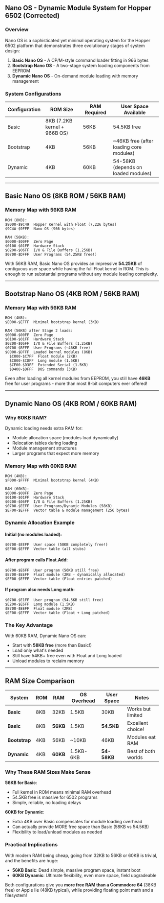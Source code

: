 ## Nano OS - Dynamic Module System for Hopper 6502 (Corrected)

### Overview

Nano OS is a sophisticated yet minimal operating system for the Hopper 6502 platform that demonstrates three evolutionary stages of system design:

1. **Basic Nano OS** - A CP/M-style command loader fitting in 966 bytes
2. **Bootstrap Nano OS** - A two-stage system loading components from EEPROM
3. **Dynamic Nano OS** - On-demand module loading with memory management

### System Configurations

| Configuration | ROM Size | RAM Required | User Space Available |
|--------------|----------|--------------|---------------------|
| Basic | 8KB (7.2KB kernel + 966B OS) | 56KB | 54.5KB free |
| Bootstrap | 4KB | 56KB | ~46KB free (after loading core modules) |
| Dynamic | 4KB | 60KB | 54-58KB (depends on loaded modules) |

---

## Basic Nano OS (8KB ROM / 56KB RAM)

### Memory Map with 56KB RAM
```
ROM (8KB):
$8000-$9C49  Hopper Kernel with Float (7,226 bytes)
$9C4A-$9FFF  Nano OS (966 bytes)

RAM (56KB):
$0000-$00FF  Zero Page
$0100-$01FF  Hardware Stack
$0200-$06FF  I/O & File Buffers (1.25KB)
$0700-$DFFF  User Programs (54.25KB free!)
```

With 56KB RAM, Basic Nano OS provides an impressive **54.25KB** of contiguous user space while having the full Float kernel in ROM. This is enough to run substantial programs without any module loading complexity.

---

## Bootstrap Nano OS (4KB ROM / 56KB RAM)

### Memory Map with 56KB RAM
```
ROM (4KB):
$E000-$EFFF  Minimal bootstrap kernel (3KB)

RAM (56KB) after Stage 2 loads:
$0000-$00FF  Zero Page
$0100-$01FF  Hardware Stack  
$0200-$06FF  I/O & File Buffers (1.25KB)
$0700-$BFFF  User Programs (~46KB free)
$C000-$DFFF  Loaded kernel modules (8KB)
  $C000-$C7FF  Float module (2KB)
  $C800-$CDFF  Long module (1.5KB)
  $CE00-$D3FF  Extended Serial (1.5KB)
  $D400-$DFFF  DOS commands (3KB)
```

Even after loading all kernel modules from EEPROM, you still have **46KB** free for user programs - more than most 8-bit computers ever offered!

---

## Dynamic Nano OS (4KB ROM / 60KB RAM)

### Why 60KB RAM?

Dynamic loading needs extra RAM for:
- Module allocation space (modules load dynamically)
- Relocation tables during loading
- Module management structures
- Larger programs that expect more memory

### Memory Map with 60KB RAM
```
ROM (4KB):
$F000-$FFFF  Minimal bootstrap kernel (4KB)

RAM (60KB):
$0000-$00FF  Zero Page
$0100-$01FF  Hardware Stack
$0200-$06FF  I/O & File Buffers (1.25KB)
$0700-$EEFF  User Programs/Dynamic Modules (58KB)
$EF00-$EFFF  Vector table & module management (256 bytes)
```

### Dynamic Allocation Example

#### Initial (no modules loaded):
```
$0700-$EEFF  User space (58KB completely free!)
$EF00-$EFFF  Vector table (all stubs)
```

#### After program calls Float.Add:
```
$0700-$E6FF  User program (56KB still free)
$E700-$EEFF  Float module (2KB - dynamically allocated)
$EF00-$EFFF  Vector table (Float entries patched)
```

#### If program also needs Long math:
```
$0700-$E1FF  User program (54.5KB still free)
$E200-$E6FF  Long module (1.5KB)
$E700-$EEFF  Float module (2KB)
$EF00-$EFFF  Vector table (Float + Long patched)
```

### The Key Advantage

With 60KB RAM, Dynamic Nano OS can:
- Start with **58KB free** (more than Basic!)
- Load only what's needed
- Still have 54KB+ free even with Float and Long loaded
- Unload modules to reclaim memory

---

## RAM Size Comparison

| System | ROM | RAM | OS Overhead | User Space | Notes |
|--------|-----|-----|-------------|------------|-------|
| **Basic** | 8KB | 32KB | 1.5KB | 30KB | Works but limited |
| **Basic** | 8KB | **56KB** | 1.5KB | **54.5KB** | Excellent choice! |
| **Bootstrap** | 4KB | 56KB | ~10KB | 46KB | Modules eat RAM |
| **Dynamic** | 4KB | **60KB** | 1.5KB-6KB | **54-58KB** | Best of both worlds |

### Why These RAM Sizes Make Sense

**56KB for Basic**: 
- Full kernel in ROM means minimal RAM overhead
- 54.5KB free is massive for 6502 programs
- Simple, reliable, no loading delays

**60KB for Dynamic**:
- Extra 4KB over Basic compensates for module loading overhead
- Can actually provide MORE free space than Basic (58KB vs 54.5KB)
- Flexibility to load/unload modules as needed

### Practical Implications

With modern RAM being cheap, going from 32KB to 56KB or 60KB is trivial, and the benefits are huge:
- **56KB Basic**: Dead simple, massive program space, instant boot
- **60KB Dynamic**: Ultimate flexibility, even more space, field upgradeable

Both configurations give you **more free RAM than a Commodore 64** (38KB free) or Apple IIe (48KB typical), while providing floating point math and a filesystem!